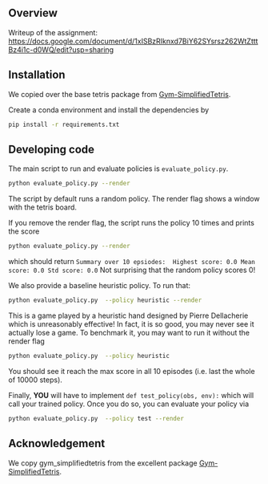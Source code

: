 ## Overview

Writeup of the assignment: https://docs.google.com/document/d/1xISBzRIknxd7BiY62SYsrsz262WtZtttBz4i1c-d0WQ/edit?usp=sharing

## Installation

We copied over the base tetris package from [Gym-SimplifiedTetris](https://github.com/OliverOverend/gym-simplifiedtetris). 

Create a conda environment and install the dependencies by
```bash
pip install -r requirements.txt
```

## Developing code

The main script to run and evaluate policies is `evaluate_policy.py`. 

```bash
python evaluate_policy.py --render
```

The script by default runs a random policy. The render flag shows a window with the tetris board.

If you remove the render flag, the script runs the policy 10 times and prints the score

```bash
python evaluate_policy.py --render
```

which should return `Summary over 10 epsiodes:  Highest score: 0.0 Mean score: 0.0 Std score: 0.0`
Not surprising that the random policy scores 0! 


We also provide a baseline heuristic policy. To run that:
```bash
python evaluate_policy.py  --policy heuristic --render 
```

This is a game played by a heuristic hand designed by Pierre Dellacherie which is unreasonably effective! In fact, it is so good, you may never see it actually lose a game. To benchmark it, you may want to run it without the render flag
```bash
python evaluate_policy.py  --policy heuristic 
```

You should see it reach the max score in all 10 episodes (i.e. last the whole of 10000 steps). 


Finally, **YOU** will have to implement `def test_policy(obs, env):` which will call your trained policy. Once you do so, you can evaluate your policy via

```bash
python evaluate_policy.py  --policy test --render 
```

## Acknowledgement

We copy gym_simplifiedtetris from the excellent package [Gym-SimplifiedTetris](https://github.com/OliverOverend/gym-simplifiedtetris). 

